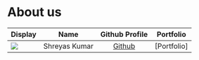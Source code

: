 # About us

Display | Name | Github Profile | Portfolio 
--------|:----:|:--------------:|:---------:
![](https://via.placeholder.com/100.png?text=Photo) | Shreyas Kumar | [Github](https://github.com/shreytheshreyas) | [Portfolio]

